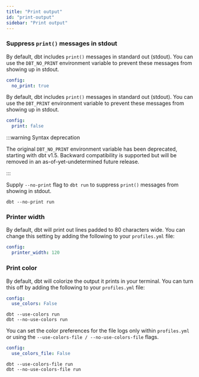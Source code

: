 ```yaml
---
title: "Print output"
id: "print-output"
sidebar: "Print output"
---
```


### Suppress `print()` messages in stdout

<VersionBlock lastVersion="1.4">

By default, dbt includes `print()` messages in standard out (stdout). You can use the `DBT_NO_PRINT` environment variable to prevent these messages from showing up in stdout.

<File name='profiles.yml'>

```yaml
config:
  no_print: true
```

</File>

</VersionBlock>

<VersionBlock firstVersion="1.5">

By default, dbt includes `print()` messages in standard out (stdout). You can use the `DBT_PRINT` environment variable to prevent these messages from showing up in stdout.

<File name='profiles.yml'>

```yaml
config:
  print: false
```

</File>

:::warning Syntax deprecation

The original `DBT_NO_PRINT` environment variable has been deprecated, starting with dbt v1.5. Backward compatibility is supported but will be removed in an as-of-yet-undetermined future release.

:::

</VersionBlock>

Supply `--no-print` flag to `dbt run` to suppress `print()` messages from showing in stdout.

```text
dbt --no-print run
```

### Printer width

By default, dbt will print out lines padded to 80 characters wide. You can change this setting by adding the following to your `profiles.yml` file:

<File name='profiles.yml'>

```yaml
config:
  printer_width: 120
```

</File>

### Print color

By default, dbt will colorize the output it prints in your terminal. You can turn this off by adding the following to your `profiles.yml` file:

<File name='profiles.yml'>

```yaml
config:
  use_colors: False
```

</File>

```text
dbt --use-colors run
dbt --no-use-colors run
```
<VersionBlock firstVersion="1.5">

You can set the color preferences for the file logs only within `profiles.yml` or using the `--use-colors-file / --no-use-colors-file` flags.

<File name='profiles.yml'>

```yaml
config:
  use_colors_file: False
```

</File>

```text
dbt --use-colors-file run
dbt --no-use-colors-file run
```

</VersionBlock>
